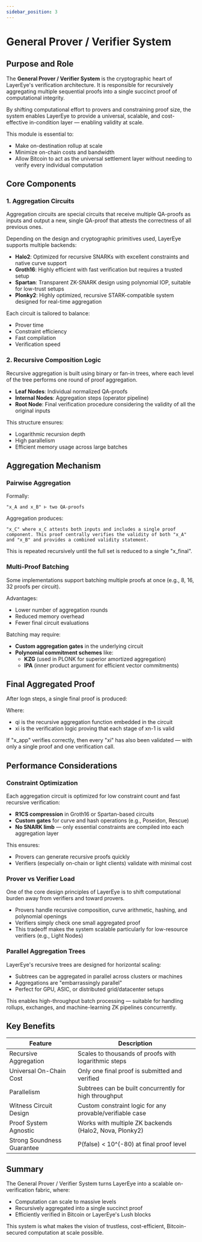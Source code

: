 ```yaml
---
sidebar_position: 3
---
```


# General Prover / Verifier System

## Purpose and Role

The **General Prover / Verifier System** is the cryptographic heart of LayerEye's verification architecture. It is responsible for recursively aggregating multiple sequential proofs into a single succinct proof of computational integrity.

By shifting computational effort to provers and constraining proof size, the system enables LayerEye to provide a universal, scalable, and cost-effective in-condition layer — enabling validity at scale.

This module is essential to:
- Make on-destination rollup at scale
- Minimize on-chain costs and bandwidth
- Allow Bitcoin to act as the universal settlement layer without needing to verify every individual computation

## Core Components

### 1. Aggregation Circuits

Aggregation circuits are special circuits that receive multiple QA-proofs as inputs and output a new, single QA-proof that attests the correctness of all previous ones.

Depending on the design and cryptographic primitives used, LayerEye supports multiple backends:

- **Halo2**: Optimized for recursive SNARKs with excellent constraints and native curve support
- **Groth16**: Highly efficient with fast verification but requires a trusted setup
- **Spartan**: Transparent ZK-SNARK design using polynomial IOP, suitable for low-trust setups
- **Plonky2**: Highly optimized, recursive STARK-compatible system designed for real-time aggregation

Each circuit is tailored to balance:
- Prover time
- Constraint efficiency
- Fast compilation 
- Verification speed

### 2. Recursive Composition Logic

Recursive aggregation is built using binary or fan-in trees, where each level of the tree performs one round of proof aggregation.

- **Leaf Nodes**: Individual normalized QA-proofs
- **Internal Nodes**: Aggregation steps (operator pipeline)
- **Root Node**: Final verification procedure considering the validity of all the original inputs

This structure ensures:
- Logarithmic recursion depth
- High parallelism
- Efficient memory usage across large batches

## Aggregation Mechanism

### Pairwise Aggregation

Formally:
```
"x_A and x_B" ⊢ two QA-proofs
```

Aggregation produces:
```
"x_C" where x_C attests both inputs and includes a single proof component. This proof centrally verifies the validity of both "x_A" and "x_B" and provides a combined validity statement.
```

This is repeated recursively until the full set is reduced to a single "x_final".

### Multi-Proof Batching

Some implementations support batching multiple proofs at once (e.g., 8, 16, 32 proofs per circuit).

Advantages:
- Lower number of aggregation rounds
- Reduced memory overhead
- Fewer final circuit evaluations

Batching may require:
- **Custom aggregation gates** in the underlying circuit
- **Polynomial commitment schemes** like:
  - **KZG** (used in PLONK for superior amortized aggregation)
  - **IPA** (inner product argument for efficient vector commitments)

## Final Aggregated Proof

After logn steps, a single final proof is produced:

<!-- ![Final Proof Equation](equation.png) -->

Where:
- qi is the recursive aggregation function embedded in the circuit
- xi is the verification logic proving that each stage of xn-1 is valid

If "x_app" verifies correctly, then every "xi" has also been validated — with only a single proof and one verification call.

## Performance Considerations

### Constraint Optimization

Each aggregation circuit is optimized for low constraint count and fast recursive verification:

- **R1CS compression** in Groth16 or Spartan-based circuits
- **Custom gates** for curve and hash operations (e.g., Poseidon, Rescue)
- **No SNARK limb** — only essential constraints are compiled into each aggregation layer

This ensures:
- Provers can generate recursive proofs quickly
- Verifiers (especially on-chain or light clients) validate with minimal cost

### Prover vs Verifier Load

One of the core design principles of LayerEye is to shift computational burden away from verifiers and toward provers.

- Provers handle recursive composition, curve arithmetic, hashing, and polynomial openings
- Verifiers simply check one small aggregated proof
- This tradeoff makes the system scalable particularly for low-resource verifiers (e.g., Light Nodes)

### Parallel Aggregation Trees

LayerEye's recursive trees are designed for horizontal scaling:

- Subtrees can be aggregated in parallel across clusters or machines
- Aggregations are "embarrassingly parallel" 
- Perfect for GPU, ASIC, or distributed grid/datacenter setups

This enables high-throughput batch processing — suitable for handling rollups, exchanges, and machine-learning ZK pipelines concurrently.

## Key Benefits

| Feature | Description |
|---------|-------------|
| Recursive Aggregation | Scales to thousands of proofs with logarithmic steps |
| Universal On-Chain Cost | Only one final proof is submitted and verified |
| Parallelism | Subtrees can be built concurrently for high throughput |
| Witness Circuit Design | Custom constraint logic for any provable/verifiable case |
| Proof System Agnostic | Works with multiple ZK backends (Halo2, Nova, Plonky2) |
| Strong Soundness Guarantee | P(false) < 10^(-80) at final proof level |

## Summary

The General Prover / Verifier System turns LayerEye into a scalable on-verification fabric, where:

- Computation can scale to massive levels
- Recursively aggregated into a single succinct proof
- Efficiently verified in Bitcoin or LayerEye's Lush blocks

This system is what makes the vision of trustless, cost-efficient, Bitcoin-secured computation at scale possible.
